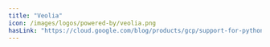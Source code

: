 ```yaml
---
title: "Veolia"
icon: /images/logos/powered-by/veolia.png
hasLink: "https://cloud.google.com/blog/products/gcp/support-for-python-on-cloud-dataflow-is-going-beta/"
---
```


<!--
Licensed under the Apache License, Version 2.0 (the "License");
you may not use this file except in compliance with the License.
You may obtain a copy of the License at

http://www.apache.org/licenses/LICENSE-2.0

Unless required by applicable law or agreed to in writing, software
distributed under the License is distributed on an "AS IS" BASIS,
WITHOUT WARRANTIES OR CONDITIONS OF ANY KIND, either express or implied.
See the License for the specific language governing permissions and
limitations under the License.
-->
